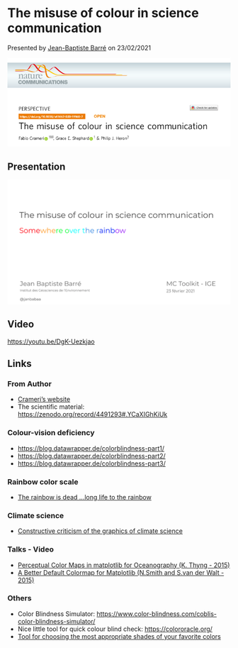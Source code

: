# The misuse of colour in science communication

Presented by [Jean-Baptiste Barré](http://pp.ige-grenoble.fr/pageperso/barrej/) on 23/02/2021

[![Crameri-2020-misuse of colour in science communication.pdf](paper.png)](MC_Toolkit_PythonPackage.pdf)

## Presentation

[![](slides_preview.png)](MC_Toolkit_PythonPackage.pdf)

## Video

https://youtu.be/DgK-Uezkjao

## Links

### From Author
  - [Crameri’s website](http://www.fabiocrameri.ch/colourmaps.php)
  - The scientific material: https://zenodo.org/record/4491293#.YCaXIGhKiUk

### Colour-vision deficiency
  - https://blog.datawrapper.de/colorblindness-part1/
  - https://blog.datawrapper.de/colorblindness-part2/
  - https://blog.datawrapper.de/colorblindness-part3/

### Rainbow color scale
  - [The rainbow is dead ...long life to the rainbow](https://mycarta.wordpress.com/2012/05/29/the-rainbow-is-dead-long-live-the-rainbow-series-outline/)

### Climate science
  - [Constructive criticism of the graphics of climate science](https://betterfigures.org/2015/06/23/picking-a-colour-scale-for-scientific-graphics/)

### Talks - Video
  - [Perceptual Color Maps in matplotlib for Oceanography (K. Thyng - 2015)](https://www.youtube.com/watch?v=XjHzLUnHeM0&feature=emb_logo)
  - [A Better Default Colormap for Matplotlib (N.Smith and S.van der Walt - 2015)](https://www.youtube.com/watch?v=xAoljeRJ3lU)

### Others
  - Color Blindness Simulator: https://www.color-blindness.com/coblis-color-blindness-simulator/
  - Nice little tool for quick colour blind check: https://colororacle.org/
  - [Tool for choosing the most appropriate shades of your favorite colors](https://public.tableau.com/views/TableauColors/ColorPaletteswithRGBValues?%3Aembed=y&%3AshowVizHome=no&%3Adisplay_count=y&%3Adisplay_static_image=y&fbclid=IwAR0jUu4nSMRkIWvcRYzafNR0AGLwnyhI_uMK47tknHr4GlGZ8IlnHCYwSM4)
